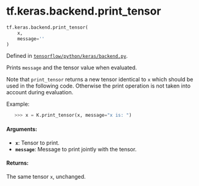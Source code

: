 <div itemscope itemtype="http://developers.google.com/ReferenceObject">
<meta itemprop="name" content="tf.keras.backend.print_tensor" />
<meta itemprop="path" content="Stable" />
</div>

# tf.keras.backend.print_tensor

``` python
tf.keras.backend.print_tensor(
    x,
    message=''
)
```



Defined in [`tensorflow/python/keras/backend.py`](https://www.tensorflow.org/code/tensorflow/python/keras/backend.py).

Prints `message` and the tensor value when evaluated.

Note that `print_tensor` returns a new tensor identical to `x`
which should be used in the following code. Otherwise the
print operation is not taken into account during evaluation.

Example:

```python
   >>> x = K.print_tensor(x, message="x is: ")
```

#### Arguments:

* <b>`x`</b>: Tensor to print.
* <b>`message`</b>: Message to print jointly with the tensor.


#### Returns:

The same tensor `x`, unchanged.